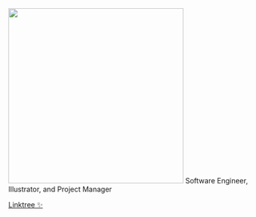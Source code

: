 <image src="Lightbox_FarCrop.jpg" width=350>
Software Engineer, Illustrator, and Project Manager
  
[Linktree ✨](https://linktr.ee/sturmdesign)
